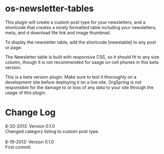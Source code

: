os-newsletter-tables
====================

This plugin will create a custom post type for your newsletters, and a shortcode that creates 
a nicely formatted table including your newsletters, meta, and d download file link and image thumbnail.

To display the newsletter table, add the shortcode [newstable] to any post or page.

The Newsletter table is built with responsive CSS, so it should fit to any size column, though it 
is not recommended for usage on cell phones in this beta version.

This is a beta version plugin. Make sure to test it thoroughly on a development site before deploying it on a live site.
OrgSpring is not responsible for the damage to or loss of any data to your site through the usage of this plugin.


Change Log
====================

8-20-2013: Version 0.1.0<br/>
Changed category listing to custom post type.
<br/><br/>
8-19-2013: Version 0.1.0<br/>
First commit.

